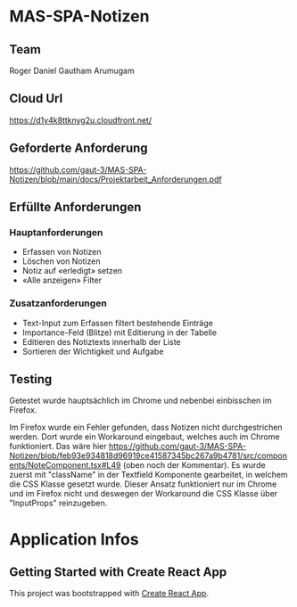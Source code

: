 # MAS-SPA-Notizen

## Team
Roger Daniel
Gautham Arumugam
## Cloud Url
https://d1y4k8ttknyg2u.cloudfront.net/

## Geforderte Anforderung
https://github.com/gaut-3/MAS-SPA-Notizen/blob/main/docs/Projektarbeit_Anforderungen.pdf

## Erfüllte Anforderungen
### Hauptanforderungen
* Erfassen von Notizen
* Löschen von Notizen
* Notiz auf «erledigt» setzen
* «Alle anzeigen» Filter

### Zusatzanforderungen
* Text-Input zum Erfassen filtert bestehende Einträge
* Importance-Feld (Blitze) mit Editierung in der Tabelle
* Editieren des Notiztexts innerhalb der Liste
* Sortieren der Wichtigkeit und Aufgabe

## Testing
Getestet wurde hauptsächlich im Chrome und nebenbei einbisschen im Firefox.

Im Firefox wurde ein Fehler gefunden, dass Notizen nicht durchgestrichen werden.
Dort wurde ein Workaround eingebaut, welches auch im Chrome funktioniert.
Das wäre hier https://github.com/gaut-3/MAS-SPA-Notizen/blob/feb93e934818d96919ce41587345bc267a9b4781/src/components/NoteComponent.tsx#L49 (oben noch der Kommentar). Es wurde zuerst mit "className" in der Textfield Komponente gearbeitet, in welchem die CSS Klasse gesetzt wurde. Dieser Ansatz funktioniert nur im Chrome und im Firefox nicht und deswegen der Workaround die CSS Klasse über "InputProps" reinzugeben.


# Application Infos
## Getting Started with Create React App

This project was bootstrapped with [Create React App](https://github.com/facebook/create-react-app).
